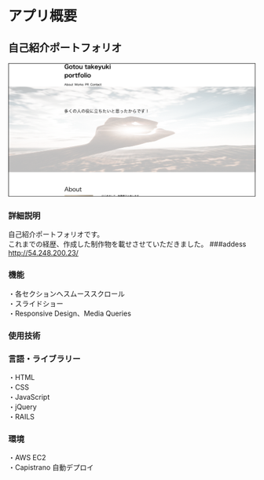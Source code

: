 # アプリ概要
## 自己紹介ポートフォリオ
![メイン画像](readmain.jpg)
### 詳細説明
自己紹介ポートフォリオです。  
これまでの経歴、作成した制作物を載せさせていただきました。
###addess  
http://54.248.200.23/
### 機能
・各セクションへスムーススクロール  
・スライドショー  
・Responsive Design、Media Queries  
### 使用技術
### 言語・ライブラリー
・HTML  
・CSS  
・JavaScript  
・jQuery  
・RAILS  
### 環境
・AWS EC2  
・Capistrano 自動デプロイ





